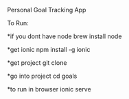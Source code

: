 Personal Goal Tracking App

To Run:

*if you dont have node
brew install node

*get ionic
npm install -g ionic

*get project
git clone <gitlink>

*go into project
cd goals

*to run in browser
ionic serve












